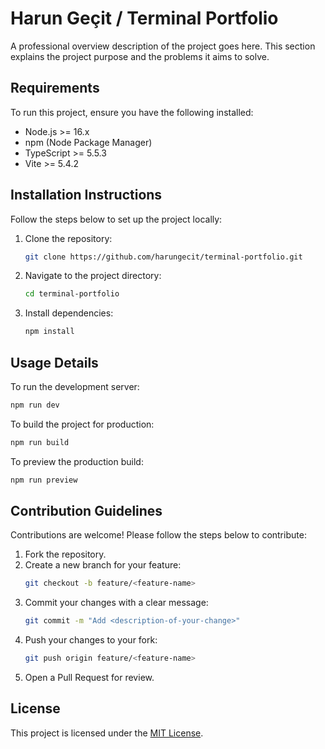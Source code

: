 
# Harun Geçit / Terminal Portfolio

A professional overview description of the project goes here. This section explains the project purpose and the problems it aims to solve.

## Requirements

To run this project, ensure you have the following installed:
- Node.js >= 16.x
- npm (Node Package Manager)
- TypeScript >= 5.5.3
- Vite >= 5.4.2

## Installation Instructions

Follow the steps below to set up the project locally:

1. Clone the repository:
   ```bash
   git clone https://github.com/harungecit/terminal-portfolio.git
   ```
2. Navigate to the project directory:
   ```bash
   cd terminal-portfolio
   ```
3. Install dependencies:
   ```bash
   npm install
   ```

## Usage Details

To run the development server:
```bash
npm run dev
```

To build the project for production:
```bash
npm run build
```

To preview the production build:
```bash
npm run preview
```

## Contribution Guidelines

Contributions are welcome! Please follow the steps below to contribute:

1. Fork the repository.
2. Create a new branch for your feature:
   ```bash
   git checkout -b feature/<feature-name>
   ```
3. Commit your changes with a clear message:
   ```bash
   git commit -m "Add <description-of-your-change>"
   ```
4. Push your changes to your fork:
   ```bash
   git push origin feature/<feature-name>
   ```
5. Open a Pull Request for review.

## License

This project is licensed under the [MIT License](LICENSE).
